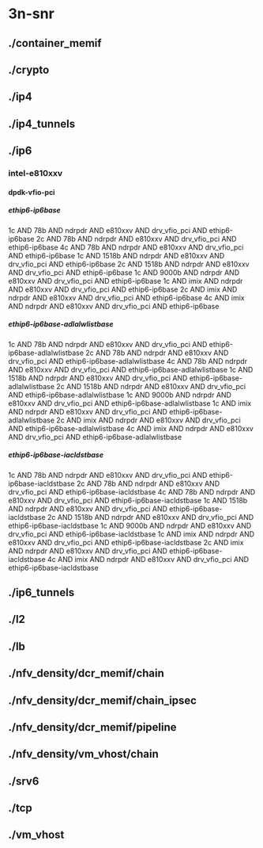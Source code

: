 # 3n-snr
## ./container_memif
## ./crypto
## ./ip4
## ./ip4_tunnels
## ./ip6
### intel-e810xxv
#### dpdk-vfio-pci
##### ethip6-ip6base
1c AND 78b AND ndrpdr AND e810xxv AND drv_vfio_pci AND ethip6-ip6base
2c AND 78b AND ndrpdr AND e810xxv AND drv_vfio_pci AND ethip6-ip6base
4c AND 78b AND ndrpdr AND e810xxv AND drv_vfio_pci AND ethip6-ip6base
1c AND 1518b AND ndrpdr AND e810xxv AND drv_vfio_pci AND ethip6-ip6base
2c AND 1518b AND ndrpdr AND e810xxv AND drv_vfio_pci AND ethip6-ip6base
1c AND 9000b AND ndrpdr AND e810xxv AND drv_vfio_pci AND ethip6-ip6base
1c AND imix AND ndrpdr AND e810xxv AND drv_vfio_pci AND ethip6-ip6base
2c AND imix AND ndrpdr AND e810xxv AND drv_vfio_pci AND ethip6-ip6base
4c AND imix AND ndrpdr AND e810xxv AND drv_vfio_pci AND ethip6-ip6base
##### ethip6-ip6base-adlalwlistbase
1c AND 78b AND ndrpdr AND e810xxv AND drv_vfio_pci AND ethip6-ip6base-adlalwlistbase
2c AND 78b AND ndrpdr AND e810xxv AND drv_vfio_pci AND ethip6-ip6base-adlalwlistbase
4c AND 78b AND ndrpdr AND e810xxv AND drv_vfio_pci AND ethip6-ip6base-adlalwlistbase
1c AND 1518b AND ndrpdr AND e810xxv AND drv_vfio_pci AND ethip6-ip6base-adlalwlistbase
2c AND 1518b AND ndrpdr AND e810xxv AND drv_vfio_pci AND ethip6-ip6base-adlalwlistbase
1c AND 9000b AND ndrpdr AND e810xxv AND drv_vfio_pci AND ethip6-ip6base-adlalwlistbase
1c AND imix AND ndrpdr AND e810xxv AND drv_vfio_pci AND ethip6-ip6base-adlalwlistbase
2c AND imix AND ndrpdr AND e810xxv AND drv_vfio_pci AND ethip6-ip6base-adlalwlistbase
4c AND imix AND ndrpdr AND e810xxv AND drv_vfio_pci AND ethip6-ip6base-adlalwlistbase
##### ethip6-ip6base-iacldstbase
1c AND 78b AND ndrpdr AND e810xxv AND drv_vfio_pci AND ethip6-ip6base-iacldstbase
2c AND 78b AND ndrpdr AND e810xxv AND drv_vfio_pci AND ethip6-ip6base-iacldstbase
4c AND 78b AND ndrpdr AND e810xxv AND drv_vfio_pci AND ethip6-ip6base-iacldstbase
1c AND 1518b AND ndrpdr AND e810xxv AND drv_vfio_pci AND ethip6-ip6base-iacldstbase
2c AND 1518b AND ndrpdr AND e810xxv AND drv_vfio_pci AND ethip6-ip6base-iacldstbase
1c AND 9000b AND ndrpdr AND e810xxv AND drv_vfio_pci AND ethip6-ip6base-iacldstbase
1c AND imix AND ndrpdr AND e810xxv AND drv_vfio_pci AND ethip6-ip6base-iacldstbase
2c AND imix AND ndrpdr AND e810xxv AND drv_vfio_pci AND ethip6-ip6base-iacldstbase
4c AND imix AND ndrpdr AND e810xxv AND drv_vfio_pci AND ethip6-ip6base-iacldstbase
## ./ip6_tunnels
## ./l2
## ./lb
## ./nfv_density/dcr_memif/chain
## ./nfv_density/dcr_memif/chain_ipsec
## ./nfv_density/dcr_memif/pipeline
## ./nfv_density/vm_vhost/chain
## ./srv6
## ./tcp
## ./vm_vhost
